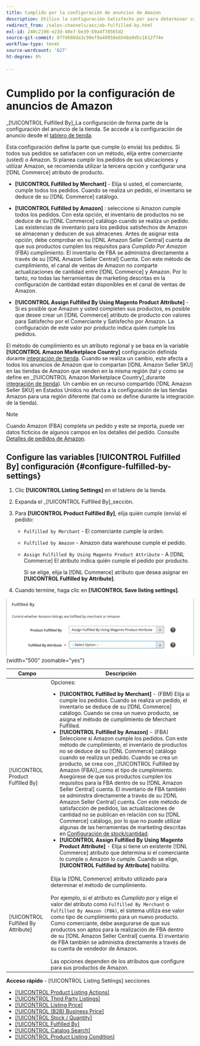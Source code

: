 ```yaml
---
title: Cumplido por la configuración de anuncios de Amazon
description: Utilice la configuración Satisfecho por para determinar cómo se satisfacen (envían) los pedidos de los listados de Amazon.
redirect_from: /sales-channels/asc/ob-fulfilled-by.html
exl-id: 240c2198-e23d-40e7-be39-b9a4f78565d2
source-git-commit: 077d680da3c98ef9a48958eb548a9d5c1612f74e
workflow-type: tm+mt
source-wordcount: '627'
ht-degree: 0%

---
```


# Cumplido por la configuración de anuncios de Amazon

_[!UICONTROL Fulfilled By]_La configuración de forma parte de la configuración del anuncio de la tienda. Se accede a la configuración de anuncio desde el [tablero de tienda](./amazon-store-dashboard.md).

Esta configuración define la parte que cumple (o envía) los pedidos. Si todos sus pedidos se satisfacen con un método, elija entre comerciante (usted) o Amazon. Si planea cumplir los pedidos de sus ubicaciones y utilizar Amazon, se recomienda utilizar la tercera opción y configurar una [!DNL Commerce] atributo de producto.

- **[!UICONTROL Fulfilled by Merchant]** - Elija si usted, el comerciante, cumple todos los pedidos. Cuando se realiza un pedido, el inventario se deduce de su [!DNL Commerce] catálogo.

- **[!UICONTROL Fulfilled by Amazon]** : seleccione si Amazon cumple todos los pedidos. Con esta opción, el inventario de productos no se deduce de su [!DNL Commerce] catálogo cuando se realiza un pedido. Las existencias de inventario para los pedidos satisfechos de Amazon se almacenan y deducen de sus almacenes. Antes de asignar esta opción, debe comprobar en su [!DNL Amazon Seller Central] cuenta de que sus productos cumplen los requisitos para _Cumplido Por Amazon_ (FBA) cumplimiento. El inventario de FBA se administra directamente a través de su [!DNL Amazon Seller Central] Cuenta. Con este método de cumplimiento, el canal de ventas de Amazon no comparte actualizaciones de cantidad entre [!DNL Commerce] y Amazon. Por lo tanto, no todas las herramientas de marketing descritas en la configuración de cantidad están disponibles en el canal de ventas de Amazon.

- **[!UICONTROL Assign Fulfilled By Using Magento Product Attribute]** - Si es posible que Amazon y usted completen sus productos, es posible que desee crear un [!DNL Commerce] atributo de producto con valores para Satisfecho por el Comerciante y Satisfecho por Amazon. La configuración de este valor por producto indica quién cumple los pedidos.

El método de cumplimiento es un atributo regional y se basa en la variable **[!UICONTROL Amazon Marketplace Country]** configuración definida durante [integración de tienda](./store-integration.md). Cuando se realiza un cambio, este afecta a todos los anuncios de Amazon que lo compartan [!DNL Amazon Seller SKU] en las tiendas de Amazon que venden en la misma región (tal y como se define en _[!UICONTROL Amazon Marketplace Country]_durante [integración de tienda](./store-integration.md)). Un cambio en un recurso compartido [!DNL Amazon Seller SKU] en Estados Unidos no afecta a la configuración de las tiendas Amazon para una región diferente (tal como se define durante la integración de la tienda).

>[!NOTE]
>
>Cuando Amazon (FBA) completa un pedido y este se importa, puede ver datos ficticios de algunos campos en los detalles del pedido. Consulte [Detalles de pedidos de Amazon](./amazon-order-details.md).

## Configure las variables [!UICONTROL Fulfilled By] configuración {#configure-fulfilled-by-settings}

1. Clic **[!UICONTROL Listing Settings]** en el tablero de la tienda.

1. Expanda el _[!UICONTROL Fulfilled By]_sección.

1. Para **[!UICONTROL Product Fulfilled By]**, elija quién cumple (envía) el pedido:

   - `Fulfilled by Merchant` - El comerciante cumple la orden.

   - `Fulfilled by Amazon` - Amazon data warehouse cumple el pedido.

   - `Assign Fulfilled By Using Magento Product Attribute` - A [!DNL Commerce] El atributo indica quién cumple el pedido por producto.

      Si se elige, elija la [!DNL Commerce] atributo que desea asignar en **[!UICONTROL Fulfilled by Attribute]**.

1. Cuando termine, haga clic en **[!UICONTROL Save listing settings]**.

![Cumplido por la configuración](assets/amazon-fulfilled-by.png){width="500" zoomable="yes"}

| Campo | Descripción |
|--- |--- |
| [!UICONTROL Product Fulfilled By] | Opciones:<ul><li>**[!UICONTROL Fulfilled by Merchant]** - (FBM) Elija si cumple los pedidos. Cuando se realiza un pedido, el inventario se deduce de su [!DNL Commerce] catálogo. Cuando se crea un nuevo producto, se asigna el método de cumplimiento de Merchant Fulfilled.</li><li>**[!UICONTROL Fulfilled by Amazon]** - (FBA) Seleccione si Amazon cumple los pedidos. Con este método de cumplimiento, el inventario de productos no se deduce de su [!DNL Commerce] catálogo cuando se realiza un pedido. Cuando se crea un producto, se crea con _[!UICONTROL Fulfilled by Amazon (FBA)]_como el tipo de cumplimiento. Asegúrese de que sus productos cumplen los requisitos para la FBA dentro de su [!DNL Amazon Seller Central] cuenta. El inventario de FBA también se administra directamente a través de su [!DNL Amazon Seller Central] cuenta. Con este método de satisfacción de pedidos, las actualizaciones de cantidad no se publican en relación con su [!DNL Commerce] catálogo, por lo que no puede utilizar algunas de las herramientas de marketing descritas en [Configuración de stock/cantidad](./stock-quantity.md).</li><li>**[!UICONTROL Assign Fulfilled By Using Magento Product Attribute]** - Elija si tiene un existente [!DNL Commerce] atributo que determina si el comerciante lo cumple o Amazon lo cumple. Cuando se elige, **[!UICONTROL Fulfilled by Attribute]** habilita.</li></ul> |
| [!UICONTROL Fulfilled By Attribute] | Elija la [!DNL Commerce] atributo utilizado para determinar el método de cumplimiento.<br><br>Por ejemplo, si el atributo es _Cumplido por_ y elige el valor del atributo como `Fulfilled By Merchant` o `Fulfilled By Amazon (FBA)`, el sistema utiliza ese valor como tipo de cumplimiento para un nuevo producto. Como comerciante, debe asegurarse de que sus productos son aptos para la realización de FBA dentro de su [!DNL Amazon Seller Central] cuenta. El inventario de FBA también se administra directamente a través de su cuenta de vendedor de Amazon.<br><br>Las opciones dependen de los atributos que configure para sus productos de Amazon. |

**Acceso rápido** - [!UICONTROL Listing Settings] secciones

- [[!UICONTROL Product Listing Actions]](./product-listing-actions.md)
- [[!UICONTROL Third Party Listings]](./third-party-listing-settings.md)
- [[!UICONTROL Listing Price]](./listing-price.md)
- [[!UICONTROL (B2B) Business Price]](./business-pricing.md)
- [[!UICONTROL Stock / Quantity]](./stock-quantity.md)
- [[!UICONTROL Fulfilled By]](./fulfilled-by.md)
- [[!UICONTROL Catalog Search]](./catalog-search.md)
- [[!UICONTROL Product Listing Condition]](./product-listing-condition.md)
